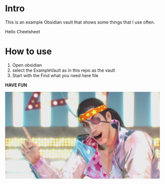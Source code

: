 # Intro

This is an example Obsidian vault that shows some things that I use often.

Hello Cheetsheet

# How to use

1. Open obsidian
2. select the ExampleVault as in this repo as the vault
3. Start with the Find what you need here file

**HAVE FUN**

![Majima](24hourcinderella.jpg)
